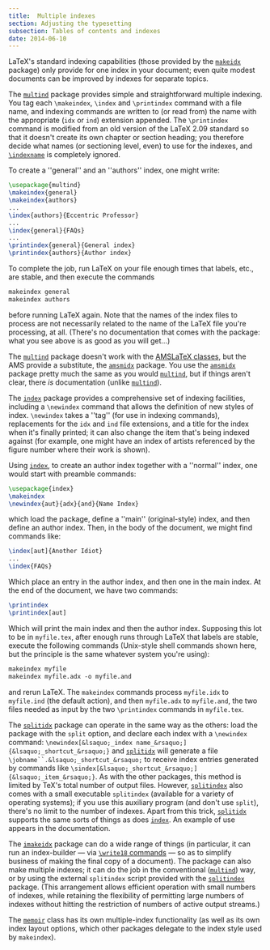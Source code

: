 ```yaml
---
title:  Multiple indexes
section: Adjusting the typesetting
subsection: Tables of contents and indexes
date: 2014-06-10
---
```


LaTeX's standard indexing capabilities (those provided by the
[`makeidx`](https://ctan.org/pkg/makeidx) package) only provide for one index in your
document; even quite modest documents can be improved by indexes for
separate topics.

The [`multind`](https://ctan.org/pkg/multind) package provides simple and straightforward
multiple indexing.  You tag each `\makeindex`, `\index` and
`\printindex` command with a file name, and indexing commands are
written to (or read from) the name with the appropriate (`idx` or
`ind`) extension appended.  The `\printindex` command is modified
from an old version of the LaTeX 2.09 standard so that it doesn't
create its own chapter or section heading; you therefore decide what
names (or sectioning level, even) to use for the indexes, and
[`\indexname`](FAQ-fixnam.md) is completely ignored.

To create a ''general'' and an ''authors'' index, one might write:
```latex
\usepackage{multind}
\makeindex{general}
\makeindex{authors}
...
\index{authors}{Eccentric Professor}
...
\index{general}{FAQs}
...
\printindex{general}{General index}
\printindex{authors}{Author index}
```
To complete the job, run LaTeX on your file enough times that
labels, etc., are stable, and then execute the commands
```latex
makeindex general
makeindex authors
```
before running LaTeX again.  Note that the names of the index files
to process are not necessarily related to the name of the LaTeX
file you're processing, at all.  (There's no documentation that comes
with the package: what you see above is as good as you will
get&hellip;)

The [`multind`](https://ctan.org/pkg/multind) package doesn't work with the 
[AMSLaTeX classes](FAQ-AMSpkg.md), but the AMS provide a
substitute, the [`amsmidx`](https://ctan.org/pkg/amsmidx) package.  You use the
[`amsmidx`](https://ctan.org/pkg/amsmidx) package pretty much the same as you would
[`multind`](https://ctan.org/pkg/multind), but if things aren't clear, there _is_
documentation (unlike [`multind`](https://ctan.org/pkg/multind)).

The [`index`](https://ctan.org/pkg/index) package provides a comprehensive set of indexing
facilities, including a `\newindex` command that allows the
definition of new styles of index.  `\newindex` takes a ''tag'' (for
use in indexing commands), replacements for the `idx` and
`ind` file extensions, and a title for the index when it's
finally printed; it can also change the item that's being indexed
against (for example, one might have an index of artists referenced by
the figure number where their work is shown).

Using [`index`](https://ctan.org/pkg/index), to create an author index together with a
''normal'' index, one would start with preamble commands:
```latex
\usepackage{index}
\makeindex
\newindex{aut}{adx}{and}{Name Index}
```
which load the package, define a ''main'' (original-style) index, and
then define an author index.  Then, in the body of the document, we
might find commands like:
```latex
\index[aut]{Another Idiot}
...
\index{FAQs}
```
Which place an entry in the author index, and then one in the main
index.  At the end of the document, we have two commands:
```latex
\printindex
\printindex[aut]
```
Which will print the main index and then the author index.  Supposing
this lot to be in `myfile.tex`, after enough runs through
LaTeX that labels are stable, execute the following commands
(Unix-style shell commands shown here, but the principle is the same
whatever system you're using):
```latex
makeindex myfile
makeindex myfile.adx -o myfile.and
```
and rerun LaTeX.  The `makeindex` commands process
`myfile.idx` to `myfile.ind` (the default action), and then
`myfile.adx` to `myfile.and`, the two files needed as input
by the two `\printindex` commands in `myfile.tex`.

The [`splitidx`](https://ctan.org/pkg/splitidx) package can operate in the same way as the
others: load the package with the `split` option, and
declare each index with a `\newindex` command:
  `\newindex[&lsaquo;_index name_&rsaquo;]{&lsaquo;_shortcut_&rsaquo;}`
and [`splitidx`](https://ctan.org/pkg/splitidx) will generate a file
`\jobname``.&lsaquo;_shortcut_&rsaquo;` to receive index entries
generated by commands like `\sindex[&lsaquo;_shortcut_&rsaquo;]{&lsaquo;_item_&rsaquo;}`.
As with the other packages, this method is limited by TeX's total
number of output files.  However, [`splitindex`](https://ctan.org/pkg/splitindex) also comes with
a small executable `splitindex` (available for a variety of
operating systems); if you use this auxiliary program (and don't use
`split`), there's no limit to the number of indexes.  Apart
from this trick, [`splitidx`](https://ctan.org/pkg/splitidx) supports the same sorts of things
as does [`index`](https://ctan.org/pkg/index).  An example of use appears in
the documentation.

The [`imakeidx`](https://ctan.org/pkg/imakeidx) package can do a wide range of things (in particular,
it can run an index-builder&nbsp;&mdash; via 
[`\write18` commands](FAQ-spawnprog.md)&nbsp;&mdash; so as to simplify
business of making the final copy of a document).  The package can
also make multiple indexes; it can do the job in the conventional
([`multind`](https://ctan.org/pkg/multind)) way, or by using the external
`splitindex` script provided with the [`splitindex`](https://ctan.org/pkg/splitindex)
package.  (This arrangement allows efficient operation with small
numbers of indexes, while retaining the flexibility of permitting
large numbers of indexes without hitting the restriction of numbers of
active output streams.)

The [`memoir`](https://ctan.org/pkg/memoir) class has its own multiple-index functionality (as
well as its own index layout options, which other packages delegate to
the index style used by `makeindex`).

